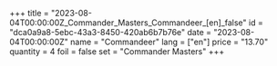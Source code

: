 +++
title = "2023-08-04T00:00:00Z_Commander_Masters_Commandeer_[en]_false"
id = "dca0a9a8-5ebc-43a3-8450-420ab6b7b76e"
date = "2023-08-04T00:00:00Z"
name = "Commandeer"
lang = ["en"]
price = "13.70"
quantity = 4
foil = false
set = "Commander Masters"
+++
